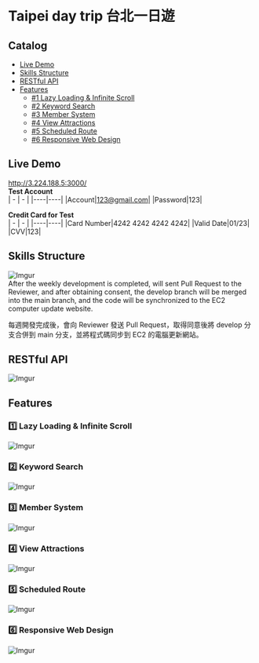 # Taipei day trip 台北一日遊

## Catalog

- [Live Demo](#live-demo)
- [Skills Structure](#skills-structure)
- [RESTful API](#restful-api)
- [Features](#features)
  - [#1 Lazy Loading & Infinite Scroll](#lazy-loading--infinite-scroll)
  - [#2 Keyword Search](#keyword-search)
  - [#3 Member System](#member-system)
  - [#4 View Attractions](#view-attractions)
  - [#5 Scheduled Route](#schduled-route)
  - [#6 Responsive Web Design](#responsive-web-design)

## Live Demo

http://3.224.188.5:3000/</br>
**Test Account**</br>
| - | - |
|----|----|
|Account|123@gmail.com|
|Password|123|

**Credit Card for Test**</br>
| - | - |
|----|----|
|Card Number|4242 4242 4242 4242|
|Valid Date|01/23|
|CVV|123|

## Skills Structure

![Imgur](https://i.imgur.com/uVvQFKf.png)</br>
After the weekly development is completed, will sent Pull Request to the Reviewer, and after obtaining consent, the develop branch will be merged into the main branch, and the code will be synchronized to the EC2 computer update website.</br>

每週開發完成後，會向 Reviewer 發送 Pull Request，取得同意後將 develop 分支合併到 main 分支，並將程式碼同步到 EC2 的電腦更新網站。

## RESTful API

![Imgur](https://i.imgur.com/o7TuGxY.png)

## Features

### :one: Lazy Loading & Infinite Scroll

![Imgur](https://i.imgur.com/sw1iJvL.gif)

### :two: Keyword Search

![Imgur](https://i.imgur.com/CjU0ujJ.gif)

### :three: Member System

![Imgur](https://i.imgur.com/ld5l0Px.gif)

### :four: View Attractions

![Imgur](https://i.imgur.com/sOOXvam.gif)

### :five: Scheduled Route

![Imgur](https://i.imgur.com/EXg53T8.gif)

### :six: Responsive Web Design

![Imgur](https://i.imgur.com/vLACTRT.gif)
